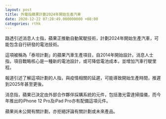 ```yaml
---
layout: post
title: 外電指蘋果計劃2024年開始生產汽車
date: 2020-12-22 07:28:49.000000000 +08:00
categories: rthk
---
```


路透引述消息人士指，蘋果正推動自動駕駛技術，計劃2024年開始生產汽車，可能包含自行研發的電池技術。

這項被稱為「泰坦計劃」的蘋果汽車生產項目，自2014年開始設計。消息人士指，項目戰略核心是一種新的電池設計，或可降低電池成本，並增加汽車行駛里程。

報道引述了解這項計劃的人指，與疫情相關的延遲，可能導致開始生產時間，推遲到2025年甚至更後。

消息指，蘋果已決定由外部合作夥伴採購系統的元件，包括激光雷達掃描儀，而今年推出的iPhone 12 Pro及iPad Pro亦有配備這項元件。

蘋果尚未公開有關計劃，亦拒絕評論有關計劃或未來產品。
